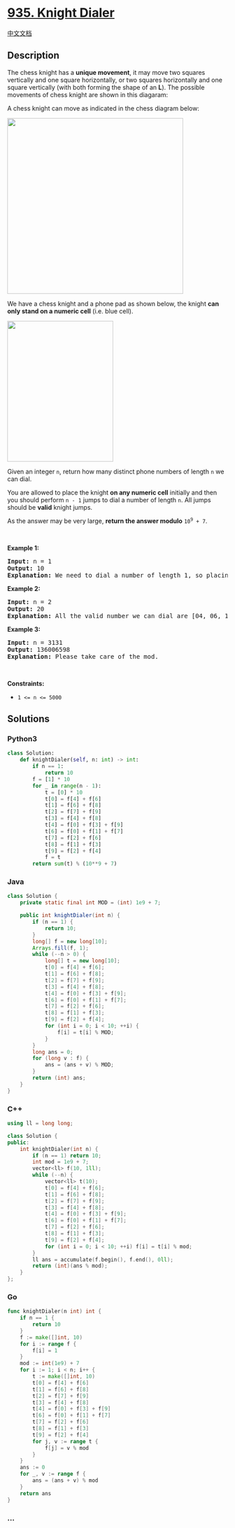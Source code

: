 # [935. Knight Dialer](https://leetcode.com/problems/knight-dialer)

[中文文档](/solution/0900-0999/0935.Knight%20Dialer/README.md)

## Description

<p>The chess knight has a <strong>unique movement</strong>,&nbsp;it may move two squares vertically and one square horizontally, or two squares horizontally and one square vertically (with both forming the shape of an <strong>L</strong>). The possible movements of chess knight are shown in this diagaram:</p>

<p>A chess knight can move as indicated in the chess diagram below:</p>
<img alt="" src="https://fastly.jsdelivr.net/gh/doocs/leetcode@main/solution/0900-0999/0935.Knight%20Dialer/images/chess.jpg" style="width: 402px; height: 402px;" />
<p>We have a chess knight and a phone pad as shown below, the knight <strong>can only stand on a numeric cell</strong>&nbsp;(i.e. blue cell).</p>
<img alt="" src="https://fastly.jsdelivr.net/gh/doocs/leetcode@main/solution/0900-0999/0935.Knight%20Dialer/images/phone.jpg" style="width: 242px; height: 322px;" />
<p>Given an integer <code>n</code>, return how many distinct phone numbers of length <code>n</code> we can dial.</p>

<p>You are allowed to place the knight <strong>on any numeric cell</strong> initially and then you should perform <code>n - 1</code> jumps to dial a number of length <code>n</code>. All jumps should be <strong>valid</strong> knight jumps.</p>

<p>As the answer may be very large, <strong>return the answer modulo</strong> <code>10<sup>9</sup> + 7</code>.</p>

<p>&nbsp;</p>
<p><strong>Example 1:</strong></p>

<pre>
<strong>Input:</strong> n = 1
<strong>Output:</strong> 10
<strong>Explanation:</strong> We need to dial a number of length 1, so placing the knight over any numeric cell of the 10 cells is sufficient.
</pre>

<p><strong>Example 2:</strong></p>

<pre>
<strong>Input:</strong> n = 2
<strong>Output:</strong> 20
<strong>Explanation:</strong> All the valid number we can dial are [04, 06, 16, 18, 27, 29, 34, 38, 40, 43, 49, 60, 61, 67, 72, 76, 81, 83, 92, 94]
</pre>

<p><strong>Example 3:</strong></p>

<pre>
<strong>Input:</strong> n = 3131
<strong>Output:</strong> 136006598
<strong>Explanation:</strong> Please take care of the mod.
</pre>

<p>&nbsp;</p>
<p><strong>Constraints:</strong></p>

<ul>
	<li><code>1 &lt;= n &lt;= 5000</code></li>
</ul>

## Solutions

<!-- tabs:start -->

### **Python3**

```python
class Solution:
    def knightDialer(self, n: int) -> int:
        if n == 1:
            return 10
        f = [1] * 10
        for _ in range(n - 1):
            t = [0] * 10
            t[0] = f[4] + f[6]
            t[1] = f[6] + f[8]
            t[2] = f[7] + f[9]
            t[3] = f[4] + f[8]
            t[4] = f[0] + f[3] + f[9]
            t[6] = f[0] + f[1] + f[7]
            t[7] = f[2] + f[6]
            t[8] = f[1] + f[3]
            t[9] = f[2] + f[4]
            f = t
        return sum(t) % (10**9 + 7)
```

### **Java**

```java
class Solution {
    private static final int MOD = (int) 1e9 + 7;

    public int knightDialer(int n) {
        if (n == 1) {
            return 10;
        }
        long[] f = new long[10];
        Arrays.fill(f, 1);
        while (--n > 0) {
            long[] t = new long[10];
            t[0] = f[4] + f[6];
            t[1] = f[6] + f[8];
            t[2] = f[7] + f[9];
            t[3] = f[4] + f[8];
            t[4] = f[0] + f[3] + f[9];
            t[6] = f[0] + f[1] + f[7];
            t[7] = f[2] + f[6];
            t[8] = f[1] + f[3];
            t[9] = f[2] + f[4];
            for (int i = 0; i < 10; ++i) {
                f[i] = t[i] % MOD;
            }
        }
        long ans = 0;
        for (long v : f) {
            ans = (ans + v) % MOD;
        }
        return (int) ans;
    }
}
```

### **C++**

```cpp
using ll = long long;

class Solution {
public:
    int knightDialer(int n) {
        if (n == 1) return 10;
        int mod = 1e9 + 7;
        vector<ll> f(10, 1ll);
        while (--n) {
            vector<ll> t(10);
            t[0] = f[4] + f[6];
            t[1] = f[6] + f[8];
            t[2] = f[7] + f[9];
            t[3] = f[4] + f[8];
            t[4] = f[0] + f[3] + f[9];
            t[6] = f[0] + f[1] + f[7];
            t[7] = f[2] + f[6];
            t[8] = f[1] + f[3];
            t[9] = f[2] + f[4];
            for (int i = 0; i < 10; ++i) f[i] = t[i] % mod;
        }
        ll ans = accumulate(f.begin(), f.end(), 0ll);
        return (int)(ans % mod);
    }
};
```

### **Go**

```go
func knightDialer(n int) int {
	if n == 1 {
		return 10
	}
	f := make([]int, 10)
	for i := range f {
		f[i] = 1
	}
	mod := int(1e9) + 7
	for i := 1; i < n; i++ {
		t := make([]int, 10)
		t[0] = f[4] + f[6]
		t[1] = f[6] + f[8]
		t[2] = f[7] + f[9]
		t[3] = f[4] + f[8]
		t[4] = f[0] + f[3] + f[9]
		t[6] = f[0] + f[1] + f[7]
		t[7] = f[2] + f[6]
		t[8] = f[1] + f[3]
		t[9] = f[2] + f[4]
		for j, v := range t {
			f[j] = v % mod
		}
	}
	ans := 0
	for _, v := range f {
		ans = (ans + v) % mod
	}
	return ans
}
```

### **...**

```

```

<!-- tabs:end -->
